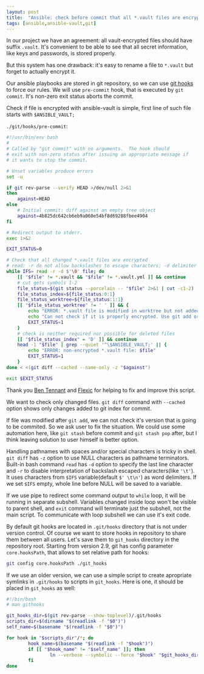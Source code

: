 ```yaml
---
layout: post
title:  "Ansible: check before commit that all *.vault files are encrypted"
tags: [ansible,ansible-vault,git]
---
```


In our project we have an agreement: all vault-encrypted files should have suffix `.vault`. It's convenient to be able to see that all secret information, like keys and passwords, is stored properly.

But this system has one drawback: it's easy to rename a file to `*.vault` but forget to actually encrypt it.

Our ansible playbooks are stored in git repository, so we can use [git hooks](https://git-scm.com/docs/githooks) to force our rules. We will use `pre-commit` hook, that is executed by `git commit`. It's non-zero exit status aborts the commit.

Check if file is encrypted with ansible-vault is simple, first line of such file starts with `$ANSIBLE_VAULT;`

`./git/hooks/pre-commit`:

```bash
#!/usr/bin/env bash
#
# Called by "git commit" with no arguments.  The hook should
# exit with non-zero status after issuing an appropriate message if
# it wants to stop the commit.

# Unset variables produce errors
set -u

if git rev-parse --verify HEAD >/dev/null 2>&1
then
	against=HEAD
else
	# Initial commit: diff against an empty tree object
	against=4b825dc642cb6eb9a060e54bf8d69288fbee4904
fi

# Redirect output to stderr.
exec 1>&2

EXIT_STATUS=0

# Check that all changed *.vault files are encrypted
# read: -r do not allow backslashes to escape characters; -d delimiter
while IFS= read -r -d $'\0' file; do
	[[ "$file" != *.vault && "$file" != *.vault.yml ]] && continue
	# cut gets symbols 1-2
	file_status=$(git status --porcelain -- "$file" 2>&1 | cut -c1-2)
	file_status_index=${file_status:0:1}
	file_status_worktree=${file_status:1:1}
	[[ "$file_status_worktree" != ' ' ]] && {
		echo "ERROR: *.vault file is modified in worktree but not added to the index: $file"
		echo "Can not check if it is properly encrypted. Use git add or git stash to fix this."
		EXIT_STATUS=1
	}
	# check is neither required nor possible for deleted files
	[[ "$file_status_index" = 'D' ]] && continue
	head -1 "$file" | grep --quiet '^\$ANSIBLE_VAULT;' || {
		echo "ERROR: non-encrypted *.vault file: $file"
		EXIT_STATUS=1
	}
done < <(git diff --cached --name-only -z "$against")

exit $EXIT_STATUS
```

Thank you [Ben Tennant](https://disqus.com/by/ben_tennant/) and [Flexic](https://disqus.com/by/flexic/) for helping to fix and improve this script.

We want to check only changed files. `git diff` command with `--cached` option shows only changes added to git index for commit.

If file was modified after `git add`, we can not check it's version that is going to be commited. So we ask user to fix the situation. We could use some automation here, like `git stash` before commit and `git stash pop` after, but I think leaving solution to user himself is better option.

Handling pathnames with spaces and/or special characters is tricky in shell. `git diff` has `-z` option to use NULL characters as pathname terminators. Built-in bash command `read` has `-d` option to specify the last line character and `-r` to disable interpretation of backslash escaped characters(like `'\t'`). It uses characters from `$IFS` variable(default `$' \t\n'`) as word delimiters. If we set `$IFS` empty, whole line before NULL will be saved to a variable.

If we use pipe to redirect some command output to `while` loop, it will be running in separate subshell. Variables changed inside loop won't be visible to parent shell, and `exit` command will terminate just the subshell, not the main script. To communicate with loop subshell we can use it's exit code.

By default git hooks are located in `.git/hooks` directory that is not under version control. Of course we want to store hooks in repository to share them between all users. Let's save them to `git_hooks` directory in the repository root. Starting from version 2.9, git has config parameter `core.hooksPath`, that allows to set relative path for hooks:

```bash
git config core.hooksPath ./git_hooks
```

If we use an older version, we can use a simple script to create apropriate symlinks in `.git/hooks` to scripts in `git_hooks`. Here is one, it should be placed in `git_hooks` as well:

```bash
#!/bin/bash
# man githooks

git_hooks_dir=$(git rev-parse --show-toplevel)/.git/hooks
scripts_dir=$(dirname "$(readlink -f "$0")")
self_name=$(basename "$(readlink -f "$0")")

for hook in "$scripts_dir"/*; do
        hook_name=$(basename "$(readlink -f "$hook")")
        if [[ "$hook_name" != "$self_name" ]]; then
                ln --verbose --symbolic --force "$hook" "$git_hooks_dir/$hook_name"
        fi
done
```
